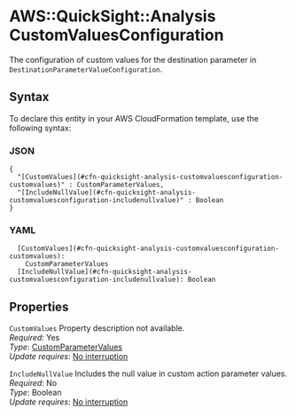 # AWS::QuickSight::Analysis CustomValuesConfiguration<a name="aws-properties-quicksight-analysis-customvaluesconfiguration"></a>

The configuration of custom values for the destination parameter in `DestinationParameterValueConfiguration`\.

## Syntax<a name="aws-properties-quicksight-analysis-customvaluesconfiguration-syntax"></a>

To declare this entity in your AWS CloudFormation template, use the following syntax:

### JSON<a name="aws-properties-quicksight-analysis-customvaluesconfiguration-syntax.json"></a>

```
{
  "[CustomValues](#cfn-quicksight-analysis-customvaluesconfiguration-customvalues)" : CustomParameterValues,
  "[IncludeNullValue](#cfn-quicksight-analysis-customvaluesconfiguration-includenullvalue)" : Boolean
}
```

### YAML<a name="aws-properties-quicksight-analysis-customvaluesconfiguration-syntax.yaml"></a>

```
  [CustomValues](#cfn-quicksight-analysis-customvaluesconfiguration-customvalues):
    CustomParameterValues
  [IncludeNullValue](#cfn-quicksight-analysis-customvaluesconfiguration-includenullvalue): Boolean
```

## Properties<a name="aws-properties-quicksight-analysis-customvaluesconfiguration-properties"></a>

`CustomValues` <a name="cfn-quicksight-analysis-customvaluesconfiguration-customvalues"></a>
Property description not available\.  
_Required_: Yes  
_Type_: [CustomParameterValues](aws-properties-quicksight-analysis-customparametervalues.md)  
_Update requires_: [No interruption](https://docs.aws.amazon.com/AWSCloudFormation/latest/UserGuide/using-cfn-updating-stacks-update-behaviors.html#update-no-interrupt)

`IncludeNullValue` <a name="cfn-quicksight-analysis-customvaluesconfiguration-includenullvalue"></a>
Includes the null value in custom action parameter values\.  
_Required_: No  
_Type_: Boolean  
_Update requires_: [No interruption](https://docs.aws.amazon.com/AWSCloudFormation/latest/UserGuide/using-cfn-updating-stacks-update-behaviors.html#update-no-interrupt)
